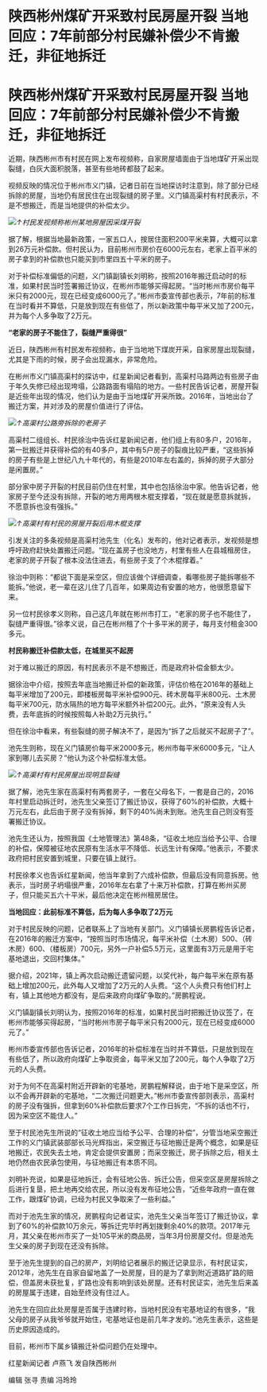 # 陕西彬州煤矿开采致村民房屋开裂 当地回应：7年前部分村民嫌补偿少不肯搬迁，非征地拆迁

# 陕西彬州煤矿开采致村民房屋开裂 当地回应：7年前部分村民嫌补偿少不肯搬迁，非征地拆迁

近期，陕西彬州市有村民在网上发布视频称，自家房屋墙面由于当地煤矿开采出现裂缝，白灰大面积脱落，甚至有些地砖都鼓了起来。

视频反映的情况位于彬州市义门镇，记者日前在当地探访时注意到，除了部分已经拆除的房屋，当地仍有居民住在出现裂缝的房子里。义门镇高渠村有村民表示，不是不想搬迁，而是当地提供的补偿太少。

![](https://inews.gtimg.com/om_bt/OjbkAivDYDbZEQfKsv1Mchuw27m4MGUPZ5ozde0qSUqgUAA/1000)_↑村民发视频称彬州某地房屋因采煤开裂_

据了解，根据当地最新政策，一家五口人，按居住面积200平米来算，大概可以拿到26万元补偿款。但村民认为，目前彬州市房价在6000元左右，老家上百平米的房子拿到的补偿款也只能买到市里四五十平米的房子。

对于补偿标准偏低的问题，义门镇副镇长刘明称，按照2016年搬迁启动时的标准，如果村民当时签署搬迁协议，在彬州市能够买得起房。“当时彬州市房价每平米只有2000元，现在已经变成6000元了。”彬州市委宣传部也表示，7年前的标准在当时看并不算低，只是放到现在有些低了，所以新政策中每平米又加了200元，并为每个人多争取了2万元。

**“老家的房子不能住了，裂缝严重得很”**

近日，陕西彬州有村民发布视频称，由于当地地下煤炭开采，自家房屋出现裂缝，尤其是下雨的时候，房子会出现漏水，非常危险。

在彬州市义门镇高渠村的探访中，红星新闻记者看到，高渠村马路两边有些房子由于年久失修已经出现垮塌，公路路面有塌陷的地方。一些村民告诉记者，房屋开裂是近些年出现的情况，他们认为是由于当地煤矿开采所致。2016年，当地出台了搬迁方案，并对涉及的房屋价值进行了评估。

![](https://inews.gtimg.com/om_bt/O4W2f7vVcqleg6zNUnhZGTzX38UyKlxFZrP15k0dQi0_gAA/1000)_↑高渠村公路旁拆除的老房子_

高渠村二组组长、村民徐治中告诉红星新闻记者，他们组上有80多户，2016年，第一批搬迁并获得补偿的有40多户，其中有5户房子的裂痕比较严重，“这些拆掉的房子有些是上世纪八九十年代的，有些是2010年左右盖的，拆掉的房子大部分是闲置房。”

部分家中房子开裂的村民目前仍住在村里，其中也包括徐治中家。他告诉记者，他家房子至今还没有拆除，开裂的地方用两根木棍支撑着，“现在就是愿意拆就拆，不愿意拆也没有强拆。”

![](https://inews.gtimg.com/om_bt/OsDW9FIT7DzIF7oOWDdmyJUseTFAtM1wxwHHqmJgDOpq8AA/1000)_↑高渠村有村民的房屋开裂后用木棍支撑_

引发关注的多条视频是高渠村池先生（化名）发布的，他对记者表示，发视频是想呼吁政府赶快处置搬迁问题。“现在盖房子也没地方，村里有些人在县城租房住，老家的房子开裂了根本没法住进去，有些房子支了个木棍撑着。”

徐治中则称：“都说下面是采空区，但应该做个详细调查，看哪些房子能拆哪些不能拆。”他说，老一辈在这儿住了几百年，如果周边有安置的地方，他很愿意留下来。

另一位村民徐孝义则称，自己这几年就在彬州市打工，“老家的房子也不能住了，裂缝严重得很。”徐孝义说，自己在彬州租了个十多平米的房子，每月支付租金300多元。

**村民称搬迁补偿款太低，在城里买不起房**

对于难以搬迁的原因，有村民表示不是不想搬迁，而是政府补偿金额太少。

据徐治中介绍，按照去年底当地搬迁补偿的新政策，评估价格在2016年的基础上每平米增加了200元，即楼板房每平米补偿900元、砖木房每平米800元、土木房每平米700元，防水隔热的地方每平米额外补偿200元。此外，“原来没有人头费，去年底拆的时候按照每人补助2万元执行。”

但在徐治中看来，有些裂缝的房子解决不了，是因为“拆了之后就买不起房子了”。

池先生则称，现在义门镇房价每平米2000多元，彬州市每平米6000多元，“让人家到哪儿去买房？”他认为这个补偿标准太低。

![](https://inews.gtimg.com/om_bt/ORwOcsynOTTziWoR5ROzEZKFASb5_GFjWzIHi5ssE4LjYAA/1000)_↑高渠村有村民房屋出现明显裂缝_

据了解，池先生家在高渠村有两套房子，一套在父母名下，一套是自己的，2016年村里启动拆迁时，池先生父亲签订了搬迁协议，获得了60%的补偿款，大概十万元左右，此后由于房子没有拆掉，剩下的40%尚未到账。池先生自己则没有签署搬迁协议。

池先生还认为，按照我国《土地管理法》第48条，“征收土地应当给予公平、合理的补偿，保障被征地农民原有生活水平不降低、长远生计有保障。”他表示，不要求政府把村民安置到城里，只要在镇上就行。

村民徐孝义也告诉红星新闻，他当年拿到了六成补偿款，但最后没有同意拆房。他表示，当时房子坍塌很严重，2016年左右拿了十来万补偿款，打算在彬州买房子，但只能买五六十平米，最后他决定在彬州租房居住。

**当地回应：此前标准不算低，后为每人多争取了2万元**

对于村民反映的问题，记者联系上了当地有关部门。义门镇镇长房鹏程告诉记者，在2016年的搬迁方案中，“按照当时市场情况，每平米补偿（土木房）500、（砖木房）600、（楼板房）700元，另外一户补偿5.5万元，这里面有3万元是用于宅基地退出，交回村集体。”

据介绍，2021年，镇上再次启动搬迁遗留问题，以奖代补，每户每平米在原有基础上增加200元，此外每人又增加了2万元的人头费。“这个人头费只有他们村上有，镇上其他地方都没有，是后来政府向煤矿争取的。”房鹏程说。

义门镇副镇长刘明认为，按照2016年的标准，如果村民当时把搬迁协议签了，在彬州市能够买得起房，“当时彬州市房子每平米只有2000元，现在已经变成6000元了。”

彬州市委宣传部也告诉记者，2016年的补偿标准在当时并不算低，只是放到现在有些低了，所以政府向煤矿上争取资金，每平米又加了200元，每个人争取了2万元的人头费。

对于为何不在高渠村附近开辟新的宅基地，房鹏程解释说，由于地下是采空区，所以不会再开辟新的宅基地，“二次搬迁问题更大。”彬州市委宣传部则表示，高渠村的房子没有强拆，但拿到60%补偿款后要求7个工作日拆完，“不拆的话也不行，因为采空区不能住人。”

至于村民池先生所说的“征收土地应当给予公平、合理的补偿”，分管当地采空搬迁工作的义门镇武装部部长马光辉指出，采空搬迁与征地搬迁是两个概念，如果是征地搬迁，农民失去土地，肯定会提供安置房；而采空搬迁，房子拆除之后，相关土地仍然由农民承包使用，与征地搬迁有本质不同。

刘明补充说，如果是征地拆迁，会有征地公告、拆迁公告，但采空区是房屋拆除之后进行复垦，把土地再交给农民，所以没有发布征地公告，“近些年政府一直在做工作，跟煤矿协调，已经为村民又争取来了一些利益。”

而对于池先生家的情况，房鹏程向记者证实，池先生父亲当年签订了搬迁协议，拿到了60%的补偿款10万余元，等拆迁完毕时再划拨剩余40%的款项。2017年元月，其父亲在彬州市买了一处105平米的商品房，当年3月份房屋交付。但是池先生父亲的房子到现在还没有拆除。

至于池先生提到的自己的房产，刘明给记者展示的搬迁记录显示，有村民证实，2012年，池先生在自家自留地盖了一处房屋，目的是为了拿到附近道路扩路的赔偿，但盖房未获批复，扩路也没有影响到该处房屋。还有村民证实，池先生后来盖的房屋属于违建，自始至终没有住过人。

池先生在回应此处房屋是否属于违建时称，当地村民没有宅基地证的有很多，“我父母的房子从我爷爷就开始住，宅基地证也是前几年才发的。”池先生表示，这些是历史原因造成的。

目前，彬州市下属乡镇搬迁补偿问题仍在处理中。

红星新闻记者 卢燕飞 发自陕西彬州

编辑 张寻 责编 冯玲玲

